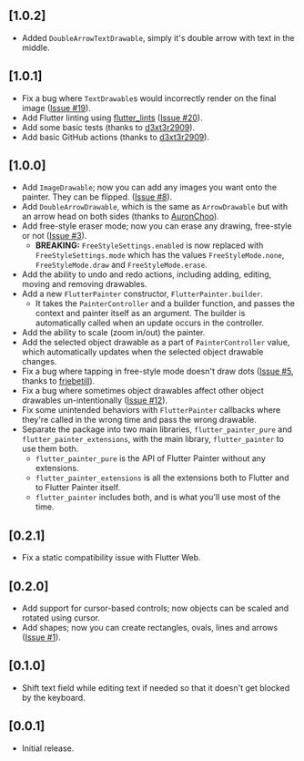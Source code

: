 ## [1.0.2]
* Added `DoubleArrowTextDrawable`, simply it's double arrow with text in the middle.

## [1.0.1]
* Fix a bug where `TextDrawable`s would incorrectly render on the final image ([Issue #19](https://github.com/omarhurani/flutter_painter/issues/19)).
* Add Flutter linting using [flutter_lints](https://pub.dev/packages/flutter_lints) ([Issue #20](https://github.com/omarhurani/flutter_painter/issues/20)).
* Add some basic tests (thanks to [d3xt3r2909](https://github.com/omarhurani/flutter_painter/pull/21)).
* Add basic GitHub actions (thanks to [d3xt3r2909](https://github.com/omarhurani/flutter_painter/pull/21)).

## [1.0.0]
* Add `ImageDrawable`; now you can add any images you want onto the painter. They can be flipped. ([Issue #8](https://github.com/omarhurani/flutter_painter/issues/8)).
* Add `DoubleArrowDrawable`, which is the same as `ArrowDrawable` but with an arrow head on both sides (thanks to [AuronChoo](https://github.com/omarhurani/flutter_painter/pull/17)).
* Add free-style eraser mode; now you can erase any drawing, free-style or not ([Issue #3](https://github.com/omarhurani/flutter_painter/issues/3)).
    * **BREAKING:** `FreeStyleSettings.enabled` is now replaced with `FreeStyleSettings.mode` which has the values `FreeStyleMode.none`, `FreeStyleMode.draw` and `FreeStyleMode.erase`.
* Add the ability to undo and redo actions, including adding, editing, moving and removing drawables.
* Add a new `FlutterPainter` constructor, `FlutterPainter.builder`.
    * It takes the `PainterController` and a builder function, and passes the context and painter itself as an argument. The builder is automatically called when an update occurs in the controller.
* Add the ability to scale (zoom in/out) the painter.
* Add the selected object drawable as a part of `PainterController` value, which automatically updates when the selected object drawable changes.
* Fix a bug where tapping in free-style mode doesn't draw dots ([Issue #5](https://github.com/omarhurani/flutter_painter/issues/5), thanks to [friebetill](https://github.com/omarhurani/flutter_painter/pull/6)).
* Fix a bug where sometimes object drawables affect other object drawables un-intentionally ([Issue #12](https://github.com/omarhurani/flutter_painter/issues/12)).
* Fix some unintended behaviors with `FlutterPainter` callbacks where they're called in the wrong time and pass the wrong drawable.
* Separate the package into two main libraries, `flutter_painter_pure` and `flutter_painter_extensions`, with the main library, `flutter_painter` to use them both.
    * `flutter_painter_pure` is the API of Flutter Painter without any extensions.
    * `flutter_painter_extensions` is all the extensions both to Flutter and to Flutter Painter itself.
    * `flutter_painter` includes both, and is what you'll use most of the time.


## [0.2.1]
* Fix a static compatibility issue with Flutter Web.

## [0.2.0]

* Add support for cursor-based controls; now objects can be scaled and rotated using cursor.
* Add shapes; now you can create rectangles, ovals, lines and arrows ([Issue #1](https://github.com/omarhurani/flutter_painter/issues/1)).

## [0.1.0]

* Shift text field while editing text if needed so that it doesn't get blocked by the keyboard.

## [0.0.1]

* Initial release.
